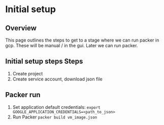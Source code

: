 # Initial setup

## Overview
This page outlines the steps to get to a stage where we can run packer in gcp. These will be manual / in the gui. Later we can run packer.

## Initial setup steps Steps
1. Create project
2. Create service account, download json file

## Packer run
1. Set application default credentials:
```export GOOGLE_APPLICATION_CREDENTIALS=<path_to_json>```
2. Run Packer
```packer build vm_image.json```
